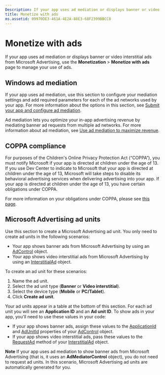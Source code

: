 ```yaml
---
Description: If your app uses ad mediation or displays banner or video interstitial ads from Microsoft Advertising, use the Monetization &gt; Monetize with ads page to manage your use of ads.
title: Monetize with ads
ms.assetid: 09970DE3-461A-4E2A-88E3-68F2399BBCC8
---
```


# Monetize with ads


If your app uses ad mediation or displays banner or video interstitial ads from Microsoft Advertising, use the **Monetization** &gt; **Monetize with ads** page to manage your use of ads.

## Windows ad mediation


If your app uses ad mediation, use this section to configure your mediation settings and add required parameters for each of the ad networks used by your app. For more information about the options in this section, see [Submit your app and configure ad mediation](https://msdn.microsoft.com/library/windows/apps/mt219689).

Ad mediation lets you optimize your in-app advertising revenue by mediating banner ad requests from multiple ad networks. For more information about ad mediation, see [Use ad mediation to maximize revenue](https://msdn.microsoft.com/library/windows/apps/mt219691).

## COPPA compliance


For purposes of the Children's Online Privacy Protection Act (“COPPA”), you must notify Microsoft if your app is directed at children under the age of 13. If you use Dev Center to indicate to Microsoft that your app is directed at children under the age of 13, Microsoft will take steps to disable its behavioral advertising services when delivering advertising into your app. If your app is directed at children under the age of 13, you have certain obligations under COPPA.

For more information on your obligations under COPPA, please see [this page](http://go.microsoft.com/fwlink/p/?linkid=536558).

## Microsoft Advertising ad units


Use this section to create a Microsoft Advertising ad unit. You only need to create ad units in the following scenarios:

-   Your app shows banner ads from Microsoft Advertising by using an [AdControl](https://msdn.microsoft.com/library/mt313154.aspx) object.
-   Your app shows video interstitial ads from Microsoft Advertising by using an [InterstitialAd](https://msdn.microsoft.com/library/mt313189.aspx) object.

To create an ad unit for these scenarios:

1.  Name the ad unit.
2.  Select the ad unit type (**Banner** or **Video interstitial**).
3.  Select the device type (**Mobile** or **PC/Tablet**).
4.  Click **Create ad unit**.

Your ad units appear in a table at the bottom of this section. For each ad unit you will see an **Application ID** and an **Ad unit ID**. To show ads in your app, you'll need to use these values in your code:

-   If your app shows banner ads, assign these values to the [ApplicationId](https://msdn.microsoft.com/library/mt313174.aspx) and [AdUnitId](https://msdn.microsoft.com/library/mt313171.aspx) properties of your [AdControl](https://msdn.microsoft.com/library/mt313154.aspx) object.
-   If your app shows video interstitial ads, pass these values to the [RequestAd](https://msdn.microsoft.com/library/mt313192.aspx) method of your [InterstitialAd](https://msdn.microsoft.com/library/mt313189.aspx) object.

**Note**  If your app uses ad mediation to show banner ads from Microsoft Advertising (that is, it uses an **AdMediatorControl** object), you do not need to request ad units. In this scenario, Microsoft Advertising ad units are automatically generated for you.

 

 

 






<!--HONumber=May16_HO4-->


